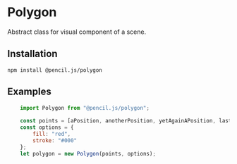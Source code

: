 # Polygon

Abstract class for visual component of a scene.


## Installation

    npm install @pencil.js/polygon


## Examples

```js
    import Polygon from "@pencil.js/polygon";
    
    const points = [aPosition, anotherPosition, yetAgainAPosition, lastPosition];
    const options = {
        fill: "red",
        stroke: "#000"
    };
    let polygon = new Polygon(points, options);
```
